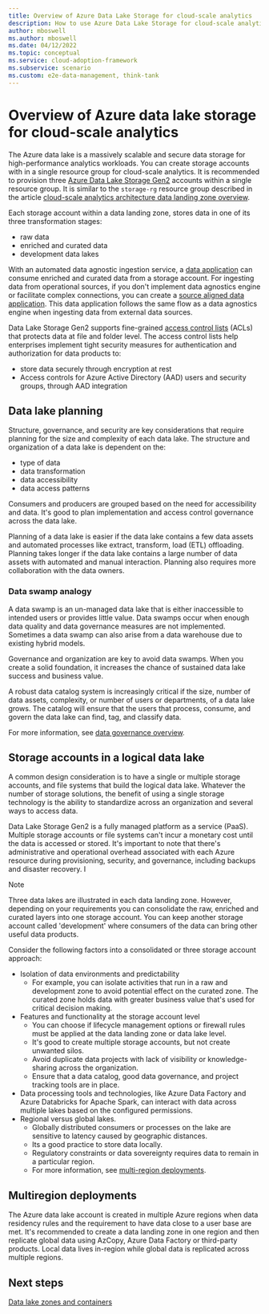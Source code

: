 ```yaml
---
title: Overview of Azure Data Lake Storage for cloud-scale analytics
description: How to use Azure Data Lake Storage for cloud-scale analytics.
author: mboswell
ms.author: mboswell
ms.date: 04/12/2022
ms.topic: conceptual
ms.service: cloud-adoption-framework
ms.subservice: scenario
ms.custom: e2e-data-management, think-tank
---
```


# Overview of Azure data lake storage for cloud-scale analytics

The Azure data lake is a massively scalable and secure data storage for high-performance analytics workloads. You can create storage accounts with in a single resource group for cloud-scale analytics. It is recommended to provision three [Azure Data Lake Storage Gen2](/azure/storage/blobs/data-lake-storage-introduction) accounts within a single resource group. It is similar to the `storage-rg` resource group described in the article [cloud-scale analytics architecture data landing zone overview](../architectures/data-landing-zone.md).

Each storage account within a data landing zone, stores data in one of its three transformation stages:

- raw data
- enriched and curated data
- development data lakes

With an automated data agnostic ingestion service, a [data application](../architectures/data-landing-zone-data-products.md) can consume enriched and curated data from a storage account. For ingesting data from operational sources, if you don't implement data agnostics engine or facilitate complex connections, you can create a [source aligned data application](../architectures/data-application-source-aligned.md). This data application follows the same flow as a data agnostics engine when ingesting data from external data sources.

Data Lake Storage Gen2 supports fine-grained [access control lists](/azure/storage/blobs/data-lake-storage-access-control) (ACLs) that protects data at file and folder level. The access control lists help enterprises implement tight security measures for authentication and authorization for data products to:

- store data securely through encryption at rest
- Access controls for Azure Active Directory (AAD) users and security groups, through AAD integration

## Data lake planning

Structure, governance, and security are key considerations that require planning for the size and complexity of each data lake.
The structure and organization of a data lake is dependent on the:

- type of data
- data transformation
- data accessibility
- data access patterns

Consumers and producers are grouped based on the need for accessibility and data. It's good to plan implementation and access control governance across the data lake.

Planning of a data lake is easier if the data lake contains a few data assets and automated processes like extract, transform, load (ETL) offloading. Planning takes longer if the data lake contains a large number of data assets with automated and manual interaction. Planning also requires more collaboration with the data owners.

### Data swamp analogy

A data swamp is an un-managed data lake that is either inaccessible to intended users or provides little value. Data swamps occur when enough data quality and data governance measures are not implemented. Sometimes a data swamp can also arise from a data warehouse due to existing hybrid models.

Governance and organization are key to avoid data swamps. When you create a solid foundation, it increases the chance of sustained data lake success and business value.

A robust data catalog system is increasingly critical if the size, number of data assets, complexity, or number of users or departments, of a data lake grows. The catalog will ensure that the users that process, consume, and govern the data lake can find, tag, and classify data.

For more information, see [data governance overview](../govern.md).

## Storage accounts in a logical data lake

A common design consideration is to have a single or multiple storage accounts, and file systems that build the logical data lake. Whatever the number of storage solutions, the benefit of using a single storage technology is the ability to standardize across an organization and several ways to access data.

Data Lake Storage Gen2 is a fully managed platform as a service (PaaS). Multiple storage accounts or file systems can't incur a monetary cost until the data is accessed or stored. It's important to note that there's administrative and operational overhead associated with each Azure resource during provisioning, security, and governance, including backups and disaster recovery. I

> [!NOTE]
>
> Three data lakes are illustrated in each data landing zone. However, depending on your requirements you can consolidate the raw, enriched and curated layers into one storage account. You can keep another storage account called 'development' where consumers of the data can bring other useful data products.

Consider the following factors into a consolidated or three storage account approach:

- Isolation of data environments and predictability
    - For example, you can isolate activities that run in a raw and development zone to avoid potential effect on the curated zone. The curated zone holds data with greater business value that's used for critical decision making.
- Features and functionality at the storage account level
    - You can choose if lifecycle management options or firewall rules must be applied at the data landing zone or data lake level.
    - It's good to create multiple storage accounts, but not create unwanted silos.
    - Avoid duplicate data projects with lack of visibility or knowledge-sharing across the organization.
    - Ensure that a data catalog, good data governance, and project tracking tools are in place.
- Data processing tools and technologies, like Azure Data Factory and Azure Databricks for Apache Spark, can interact with data across multiple lakes based on the configured permissions.
- Regional versus global lakes.
    - Globally distributed consumers or processes on the lake are sensitive to latency caused by geographic distances.
    - Its a good practice to store data locally.
    - Regulatory constraints or data sovereignty requires data to remain in a particular region.
    - For more information, see [multi-region deployments](#multiregion-deployments).

## Multiregion deployments

The Azure data lake account is created in multiple Azure regions when data residency rules and the requirement to have data close to a user base are met.
It's recommended to create a data landing zone in one region and then replicate global data using AzCopy, Azure Data Factory or third-party products. Local data lives in-region while global data is replicated across multiple regions.

## Next steps

[Data lake zones and containers](./data-lake-zones.md)
